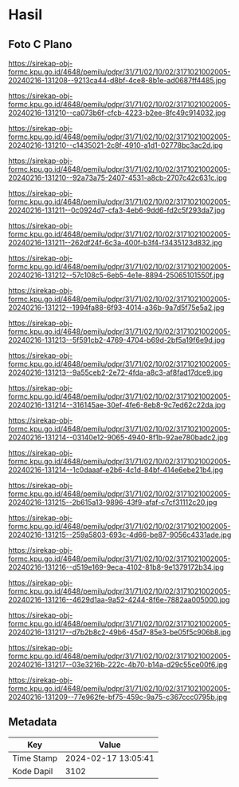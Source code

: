# Hasil

## Foto C Plano

https://sirekap-obj-formc.kpu.go.id/4648/pemilu/pdpr/31/71/02/10/02/3171021002005-20240216-131208--9213ca44-d8bf-4ce8-8b1e-ad0687ff4485.jpg

https://sirekap-obj-formc.kpu.go.id/4648/pemilu/pdpr/31/71/02/10/02/3171021002005-20240216-131210--ca073b6f-cfcb-4223-b2ee-8fc49c914032.jpg

https://sirekap-obj-formc.kpu.go.id/4648/pemilu/pdpr/31/71/02/10/02/3171021002005-20240216-131210--c1435021-2c8f-4910-a1d1-02778bc3ac2d.jpg

https://sirekap-obj-formc.kpu.go.id/4648/pemilu/pdpr/31/71/02/10/02/3171021002005-20240216-131210--92a73a75-2407-4531-a8cb-2707c42c631c.jpg

https://sirekap-obj-formc.kpu.go.id/4648/pemilu/pdpr/31/71/02/10/02/3171021002005-20240216-131211--0c0924d7-cfa3-4eb6-9dd6-fd2c5f293da7.jpg

https://sirekap-obj-formc.kpu.go.id/4648/pemilu/pdpr/31/71/02/10/02/3171021002005-20240216-131211--262df24f-6c3a-400f-b3f4-f3435123d832.jpg

https://sirekap-obj-formc.kpu.go.id/4648/pemilu/pdpr/31/71/02/10/02/3171021002005-20240216-131212--57c108c5-6eb5-4e1e-8894-25065101550f.jpg

https://sirekap-obj-formc.kpu.go.id/4648/pemilu/pdpr/31/71/02/10/02/3171021002005-20240216-131212--1994fa88-6f93-4014-a36b-9a7d5f75e5a2.jpg

https://sirekap-obj-formc.kpu.go.id/4648/pemilu/pdpr/31/71/02/10/02/3171021002005-20240216-131213--5f591cb2-4769-4704-b69d-2bf5a19f6e9d.jpg

https://sirekap-obj-formc.kpu.go.id/4648/pemilu/pdpr/31/71/02/10/02/3171021002005-20240216-131213--9a55ceb2-2e72-4fda-a8c3-af8fad17dce9.jpg

https://sirekap-obj-formc.kpu.go.id/4648/pemilu/pdpr/31/71/02/10/02/3171021002005-20240216-131214--316145ae-30ef-4fe6-8eb8-9c7ed62c22da.jpg

https://sirekap-obj-formc.kpu.go.id/4648/pemilu/pdpr/31/71/02/10/02/3171021002005-20240216-131214--03140e12-9065-4940-8f1b-92ae780badc2.jpg

https://sirekap-obj-formc.kpu.go.id/4648/pemilu/pdpr/31/71/02/10/02/3171021002005-20240216-131214--1c0daaaf-e2b6-4c1d-84bf-414e6ebe21b4.jpg

https://sirekap-obj-formc.kpu.go.id/4648/pemilu/pdpr/31/71/02/10/02/3171021002005-20240216-131215--2b615a13-9896-43f9-afaf-c7cf31112c20.jpg

https://sirekap-obj-formc.kpu.go.id/4648/pemilu/pdpr/31/71/02/10/02/3171021002005-20240216-131215--259a5803-693c-4d66-be87-9056c4331ade.jpg

https://sirekap-obj-formc.kpu.go.id/4648/pemilu/pdpr/31/71/02/10/02/3171021002005-20240216-131216--d519e169-9eca-4102-81b8-9e1379172b34.jpg

https://sirekap-obj-formc.kpu.go.id/4648/pemilu/pdpr/31/71/02/10/02/3171021002005-20240216-131216--4629d1aa-9a52-4244-8f6e-7882aa005000.jpg

https://sirekap-obj-formc.kpu.go.id/4648/pemilu/pdpr/31/71/02/10/02/3171021002005-20240216-131217--d7b2b8c2-49b6-45d7-85e3-be05f5c906b8.jpg

https://sirekap-obj-formc.kpu.go.id/4648/pemilu/pdpr/31/71/02/10/02/3171021002005-20240216-131217--03e3216b-222c-4b70-b14a-d29c55ce00f6.jpg

https://sirekap-obj-formc.kpu.go.id/4648/pemilu/pdpr/31/71/02/10/02/3171021002005-20240216-131209--77e962fe-bf75-459c-9a75-c367ccc0795b.jpg


## Metadata

| Key        | Value               |
| ---------- | ------------------- |
| Time Stamp | 2024-02-17 13:05:41 |
| Kode Dapil | 3102                |



